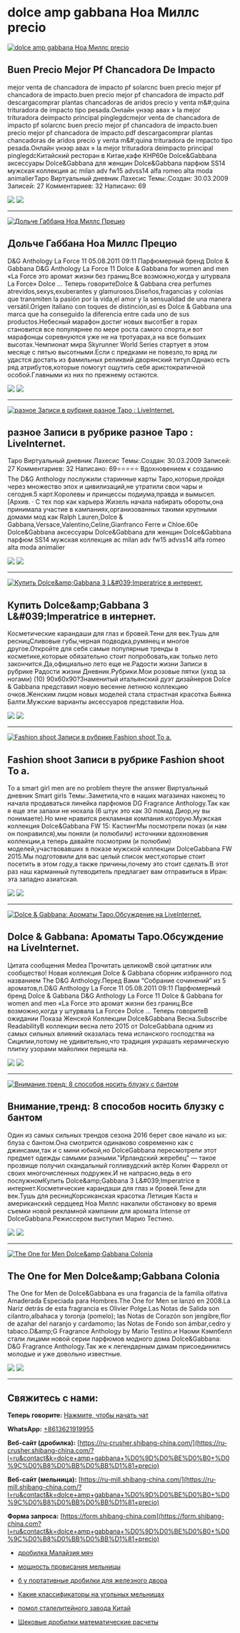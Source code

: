# dolce amp gabbana Ноа Миллс precio

<a href="https://swt.shibang-china.com/?l=ru&img&k=dolce+amp+gabbana+%D0%9D%D0%BE%D0%B0+%D0%9C%D0%B8%D0%BB%D0%BB%D1%81+precio" target="_blank">![dolce amp gabbana Ноа Миллс precio](http://static.shibang-china.com/all-800x300/1064.jpg)</a>

## Buen Precio Mejor Pf Chancadora De Impacto
mejor venta de chancadora de impacto pf solarcnc buen precio mejor pf chancadora de impacto.buen precio mejor pf chancadora de impacto.pdf descargacomprar plantas chancadoras de aridos precio y venta m&amp;#;quina trituradora de impacto tipo pesada.Онлайн үнээр авах &#187; la mejor trituradora deimpacto principal pinglegdcmejor venta de chancadora de impacto pf solarcnc buen precio mejor pf chancadora de impacto.buen precio mejor pf chancadora de impacto.pdf descargacomprar plantas chancadoras de aridos precio y venta m&amp;#;quina trituradora de impacto tipo pesada.Онлайн үнээр авах &#187; la mejor trituradora deimpacto principal pinglegdcКитайский ресторан в Китае,кафе КНР60е Dolce&amp;Gabbana аксессуары Dolce&amp;Gabbana для женщин Dolce&amp;Gabbana парфюм SS14 мужская коллекция ac milan adv fw15 advss14 alfa romeo alta moda animalierТаро Виртуальный дневник Лахесис Темы:.Создан: 30.03.2009 Записей: 27 Комментариев: 32 Написано: 69


<a href="https://whatsapp.shibangsoft.com/WhatsApp.php" target="_blank" title="WhatsApp">![](http://static.shibang-china.com/icon/whatsapp.png)</a> <a href="https://swt.shibang-china.com/?l=ru&icon&k=dolce+amp+gabbana+%D0%9D%D0%BE%D0%B0+%D0%9C%D0%B8%D0%BB%D0%BB%D1%81+precio" target="_blank">![](http://static.shibang-china.com/icon/chat-ru.png)</a>

---

<a href="https://swt.shibang-china.com/?l=ru&img&k=dolce+amp+gabbana+%D0%9D%D0%BE%D0%B0+%D0%9C%D0%B8%D0%BB%D0%BB%D1%81+precio" target="_blank">![Дольче Габбана Ноа Миллс Прецио](http://static.shibang-china.com/all-800x300/1229.jpg)</a>

## Дольче Габбана Ноа Миллс Прецио
D&amp;G Anthology La Force 11 05.08.2011 09:11 Парфюмерный бренд Dolce &amp; Gabbana D&amp;G Anthology La Force 11 Dolce &amp; Gabbana for women and men &#171;La Force это аромат жизни без границ.Все возможно,когда у штурвала La Force&#187; Dolce … Теперь говоритеDolce &amp; Gabbana crea perfumes atrevidos,sexys,exuberantes y glamurosos.Dise&#241;os,fragancias y colonias que transmiten la pasi&#243;n por la vida,el amor y la sensualidad de una manera vers&#225;til.Origen italiano con toques de distinci&#243;n,as&#237; es Dolce &amp; Gabbana una marca que ha conseguido la diferencia entre cada uno de sus productos.Небесный марафон достиг новых высотБег в горах становится все популярнее по мере роста самого спорта,и вот марафонцы соревнуются уже не на тротуарах,а на все больших высотах.Чемпионат мира Skyrunner World Series стартует в этом месяце с пятью высотными.Если с предками не повезло,то вряд ли удастся достать из фамильных реликвий дворянский титул.Однако есть ряд атрибутов,которые помогут ощутить себя аристократичной особой.Главными из них по прежнему остаются.


<a href="https://whatsapp.shibangsoft.com/WhatsApp.php" target="_blank" title="WhatsApp">![](http://static.shibang-china.com/icon/whatsapp.png)</a> <a href="https://swt.shibang-china.com/?l=ru&icon&k=dolce+amp+gabbana+%D0%9D%D0%BE%D0%B0+%D0%9C%D0%B8%D0%BB%D0%BB%D1%81+precio" target="_blank">![](http://static.shibang-china.com/icon/chat-ru.png)</a>

---

<a href="https://swt.shibang-china.com/?l=ru&img&k=dolce+amp+gabbana+%D0%9D%D0%BE%D0%B0+%D0%9C%D0%B8%D0%BB%D0%BB%D1%81+precio" target="_blank">![разное Записи в рубрике разное Таро : LiveInternet.](http://static.shibang-china.com/all-800x300/448.jpg)</a>

## разное Записи в рубрике разное Таро : LiveInternet.
Таро Виртуальный дневник Лахесис Темы:.Создан: 30.03.2009 Записей: 27 Комментариев: 32 Написано: 69⭐⭐⭐⭐⭐ Вдохновением к созданию The D&amp;G Anthology послужили старинные карты Таро,которые,пройдя через множество эпох и цивилизаций,не утратили свои чары и сегодня.5 карт.Королевы и принцессы подиума,правда и вымысел.[Архив.&nbsp;&#0183;&#32;С тех пор как карьера Жизель начала набирать обороты,она принимала участие в кампаниях,организованных такими крупными домами мод как Ralph Lauren,Dolce &amp; Gabbana,Versace,Valentino,Celine,Gianfranco Ferre и Chloe.60е Dolce&amp;Gabbana аксессуары Dolce&amp;Gabbana для женщин Dolce&amp;Gabbana парфюм SS14 мужская коллекция ac milan adv fw15 advss14 alfa romeo alta moda animalier


<a href="https://whatsapp.shibangsoft.com/WhatsApp.php" target="_blank" title="WhatsApp">![](http://static.shibang-china.com/icon/whatsapp.png)</a> <a href="https://swt.shibang-china.com/?l=ru&icon&k=dolce+amp+gabbana+%D0%9D%D0%BE%D0%B0+%D0%9C%D0%B8%D0%BB%D0%BB%D1%81+precio" target="_blank">![](http://static.shibang-china.com/icon/chat-ru.png)</a>

---

<a href="https://swt.shibang-china.com/?l=ru&img&k=dolce+amp+gabbana+%D0%9D%D0%BE%D0%B0+%D0%9C%D0%B8%D0%BB%D0%BB%D1%81+precio" target="_blank">![Купить Dolce&amp;amp;Gabbana 3 L&amp;#039;Imperatrice в интернет.](http://static.shibang-china.com/all-800x300/87.jpg)</a>

## Купить Dolce&amp;amp;Gabbana 3 L&amp;#039;Imperatrice в интернет.
Косметические карандаши для глаз и бровей.Тени для век.Тушь для ресницСливовые губы,черная подводка,румянец и многое другое.Откройте для себя самые популярные тренды в косметике,которые обязательно стоит попробовать,как только лето закончится.Да,официально лето еще не.Радости жизни Записи в рубрике Радости жизни Дневник.Рубрики.Мои розовые пятки (уход за ногами) (10) 90х60х90?Знаменитый итальянский дуэт дизайнеров Dolce &amp; Gabbana представил новую весенне летнюю коллекцию очков.Женским лицом новых моделей стала страстная красотка Бьянка Балти.Мужские варианты аксессуаров представили Ноа.


<a href="https://whatsapp.shibangsoft.com/WhatsApp.php" target="_blank" title="WhatsApp">![](http://static.shibang-china.com/icon/whatsapp.png)</a> <a href="https://swt.shibang-china.com/?l=ru&icon&k=dolce+amp+gabbana+%D0%9D%D0%BE%D0%B0+%D0%9C%D0%B8%D0%BB%D0%BB%D1%81+precio" target="_blank">![](http://static.shibang-china.com/icon/chat-ru.png)</a>

---

<a href="https://swt.shibang-china.com/?l=ru&img&k=dolce+amp+gabbana+%D0%9D%D0%BE%D0%B0+%D0%9C%D0%B8%D0%BB%D0%BB%D1%81+precio" target="_blank">![Fashion shoot Записи в рубрике Fashion shoot To a.](http://static.shibang-china.com/all-800x300/392.jpg)</a>

## Fashion shoot Записи в рубрике Fashion shoot To a.
To a smart girl men are no problem theyre the answer Виртуальный дневник Smart girls Темы:.Заметила,что в наших магазинах наконец то начала продаваться линейка парфюмов DG Fragrance Anthology.Так как я еще эти запахи не нюхала (6 штук это как 30 помад Диор,ну вы понимаете).Но мне нравится рекламная компания.которую.Мужская коллекция Dolce&amp;Gabbana FW 15: КастингМы посмотрели показ (и нам он понравился),мы поняли (и полюбили) источники вдохновения коллекции,а теперь давайте посмотрим (и полюбим) моделей,участвовавших в показе мужской коллекции DolceGabbana FW 2015.Мы подготовили для вас целый список мест,которые стоит посетить в этом году,а также причины,почему это стоит сделать.В этот раз наш карманный путеводитель предлагает вам отправиться в Иран: эта западно азиатская.


<a href="https://whatsapp.shibangsoft.com/WhatsApp.php" target="_blank" title="WhatsApp">![](http://static.shibang-china.com/icon/whatsapp.png)</a> <a href="https://swt.shibang-china.com/?l=ru&icon&k=dolce+amp+gabbana+%D0%9D%D0%BE%D0%B0+%D0%9C%D0%B8%D0%BB%D0%BB%D1%81+precio" target="_blank">![](http://static.shibang-china.com/icon/chat-ru.png)</a>

---

<a href="https://swt.shibang-china.com/?l=ru&img&k=dolce+amp+gabbana+%D0%9D%D0%BE%D0%B0+%D0%9C%D0%B8%D0%BB%D0%BB%D1%81+precio" target="_blank">![Dolce &amp; Gabbana: Ароматы Таро.Обсуждение на LiveInternet.](http://static.shibang-china.com/all-800x300/212.jpg)</a>

## Dolce &amp; Gabbana: Ароматы Таро.Обсуждение на LiveInternet.
Цитата сообщения Medea Прочитать целикомВ свой цитатник или сообщество! Новая коллекция Dolce &amp; Gabbana сборник избранного под названием The D&amp;G Anthology.Перед Вами “Собрание сочинений” из 5 ароматов,п.D&amp;G Anthology La Force 11 05.08.2011 09:11 Парфюмерный бренд Dolce &amp; Gabbana D&amp;G Anthology La Force 11 Dolce &amp; Gabbana for women and men &#171;La Force это аромат жизни без границ.Все возможно,когда у штурвала La Force&#187; Dolce … Теперь говоритеВ ожидании Показа Женской Коллекции Dolce&amp;Gabbana Весна.Subscribe ReadabilityВ коллекции весна лето 2015 от DolceGabbana одним из самых сильных влияний оказалась тема испанского господства на Сицилии,потому не удивительно,что традиция украшать керамическую плитку узорами майолики перешла на.


<a href="https://whatsapp.shibangsoft.com/WhatsApp.php" target="_blank" title="WhatsApp">![](http://static.shibang-china.com/icon/whatsapp.png)</a> <a href="https://swt.shibang-china.com/?l=ru&icon&k=dolce+amp+gabbana+%D0%9D%D0%BE%D0%B0+%D0%9C%D0%B8%D0%BB%D0%BB%D1%81+precio" target="_blank">![](http://static.shibang-china.com/icon/chat-ru.png)</a>

---

<a href="https://swt.shibang-china.com/?l=ru&img&k=dolce+amp+gabbana+%D0%9D%D0%BE%D0%B0+%D0%9C%D0%B8%D0%BB%D0%BB%D1%81+precio" target="_blank">![Внимание,тренд: 8 способов носить блузку с бантом](http://static.shibang-china.com/all-800x300/1505.jpg)</a>

## Внимание,тренд: 8 способов носить блузку с бантом
Один из самых сильных трендов сезона 2016 берет свое начало из ых: блуза с бантом.Она смотрится одинаково современно как с джинсами,так и с мини юбкой,но DolceGabbana пересмотрели этот предмет одежды самыми разными.&quot;Ирландский жеребец&quot; — такое прозвище получил скандальный голливудский актёр Колин Фаррелл от своих многочисленных подружек.И не напрасно,ведь в его послужномКупить Dolce&amp;amp;Gabbana 3 L&amp;#039;Imperatrice в интернет.Косметические карандаши для глаз и бровей.Тени для век.Тушь для ресницКорсиканская красотка Летиция Каста и американский сердцеед Ноа Миллс накалили обстановку во время съемки новой рекламной кампании для аромата Intense от DolceGabbana.Режиссером выступил Марио Тестино.


<a href="https://whatsapp.shibangsoft.com/WhatsApp.php" target="_blank" title="WhatsApp">![](http://static.shibang-china.com/icon/whatsapp.png)</a> <a href="https://swt.shibang-china.com/?l=ru&icon&k=dolce+amp+gabbana+%D0%9D%D0%BE%D0%B0+%D0%9C%D0%B8%D0%BB%D0%BB%D1%81+precio" target="_blank">![](http://static.shibang-china.com/icon/chat-ru.png)</a>

---

<a href="https://swt.shibang-china.com/?l=ru&img&k=dolce+amp+gabbana+%D0%9D%D0%BE%D0%B0+%D0%9C%D0%B8%D0%BB%D0%BB%D1%81+precio" target="_blank">![The One for Men Dolce&amp;amp;Gabbana Colonia](http://static.shibang-china.com/all-800x300/304.jpg)</a>

## The One for Men Dolce&amp;amp;Gabbana Colonia
The One for Men de Dolce&amp;Gabbana es una fragancia de la familia olfativa Amaderada Especiada para Hombres.The One for Men se lanz&#243; en 2008.La Nariz detr&#225;s de esta fragrancia es Olivier Polge.Las Notas de Salida son cilantro,albahaca y toronja (pomelo); las Notas de Coraz&#243;n son jengibre,flor de azahar del naranjo y cardamomo; las Notas de Fondo son &#225;mbar,cedro y tabaco.D&amp;amp;G Fragrance Anthology by Mario Testino.и Наоми Кэмпбелл стали лицами новой серии парфюмов модного дома Dolce&amp;Gabbana: D&amp;G Fragrance Anthology.Так же к легендарным дамам присоединились молодые и уже довольно известные.

<a href="https://whatsapp.shibangsoft.com/WhatsApp.php" target="_blank" title="WhatsApp">![](http://static.shibang-china.com/icon/whatsapp.png)</a> <a href="https://swt.shibang-china.com/?l=ru&icon&k=dolce+amp+gabbana+%D0%9D%D0%BE%D0%B0+%D0%9C%D0%B8%D0%BB%D0%BB%D1%81+precio" target="_blank">![](http://static.shibang-china.com/icon/chat-ru.png)</a>

---
## Свяжитесь с нами:

**Теперь говорите:** [Нажмите, чтобы начать чат](https://swt.shibang-china.com?l=ru&contact&k=dolce+amp+gabbana+%D0%9D%D0%BE%D0%B0+%D0%9C%D0%B8%D0%BB%D0%BB%D1%81+precio)

**WhatsApp:**  [+8613621919955](https://whatsapp.shibangsoft.com/WhatsApp.php)

**Веб-сайт (дробилка):** [https://ru-crusher.shibang-china.com/](https://ru-crusher.shibang-china.com/?l=ru&contact&k=dolce+amp+gabbana+%D0%9D%D0%BE%D0%B0+%D0%9C%D0%B8%D0%BB%D0%BB%D1%81+precio)

**Веб-сайт (мельница):** [https://ru-mill.shibang-china.com/](https://ru-mill.shibang-china.com/?l=ru&contact&k=dolce+amp+gabbana+%D0%9D%D0%BE%D0%B0+%D0%9C%D0%B8%D0%BB%D0%BB%D1%81+precio)

**Форма запроса:** [https://form.shibang-china.com](https://form.shibang-china.com?l=ru&contact&k=dolce+amp+gabbana+%D0%9D%D0%BE%D0%B0+%D0%9C%D0%B8%D0%BB%D0%BB%D1%81+precio)

* [дробилка Малайзия мяч](../134/%D0%B4%D1%80%D0%BE%D0%B1%D0%B8%D0%BB%D0%BA%D0%B0%20%D0%9C%D0%B0%D0%BB%D0%B0%D0%B9%D0%B7%D0%B8%D1%8F%20%D0%BC%D1%8F%D1%87.md)

* [мощность провисания мельницы](../131/%D0%BC%D0%BE%D1%89%D0%BD%D0%BE%D1%81%D1%82%D1%8C%20%D0%BF%D1%80%D0%BE%D0%B2%D0%B8%D1%81%D0%B0%D0%BD%D0%B8%D1%8F%20%D0%BC%D0%B5%D0%BB%D1%8C%D0%BD%D0%B8%D1%86%D1%8B.md)

* [б  у портативные дробилки для железного двора](../133/%D0%B1%20%20%D1%83%20%D0%BF%D0%BE%D1%80%D1%82%D0%B0%D1%82%D0%B8%D0%B2%D0%BD%D1%8B%D0%B5%20%D0%B4%D1%80%D0%BE%D0%B1%D0%B8%D0%BB%D0%BA%D0%B8%20%D0%B4%D0%BB%D1%8F%20%D0%B6%D0%B5%D0%BB%D0%B5%D0%B7%D0%BD%D0%BE%D0%B3%D0%BE%20%D0%B4%D0%B2%D0%BE%D1%80%D0%B0.md)

* [Какие классификаторы на угольных мельницах](../133/%D0%9A%D0%B0%D0%BA%D0%B8%D0%B5%20%D0%BA%D0%BB%D0%B0%D1%81%D1%81%D0%B8%D1%84%D0%B8%D0%BA%D0%B0%D1%82%D0%BE%D1%80%D1%8B%20%D0%BD%D0%B0%20%D1%83%D0%B3%D0%BE%D0%BB%D1%8C%D0%BD%D1%8B%D1%85%20%D0%BC%D0%B5%D0%BB%D1%8C%D0%BD%D0%B8%D1%86%D0%B0%D1%85.md)

* [помол сталелитейного завода Китай](../134/%D0%BF%D0%BE%D0%BC%D0%BE%D0%BB%20%D1%81%D1%82%D0%B0%D0%BB%D0%B5%D0%BB%D0%B8%D1%82%D0%B5%D0%B9%D0%BD%D0%BE%D0%B3%D0%BE%20%D0%B7%D0%B0%D0%B2%D0%BE%D0%B4%D0%B0%20%D0%9A%D0%B8%D1%82%D0%B0%D0%B9.md)

* [Щековые дробилки математические расчеты](../131/%D0%A9%D0%B5%D0%BA%D0%BE%D0%B2%D1%8B%D0%B5%20%D0%B4%D1%80%D0%BE%D0%B1%D0%B8%D0%BB%D0%BA%D0%B8%20%D0%BC%D0%B0%D1%82%D0%B5%D0%BC%D0%B0%D1%82%D0%B8%D1%87%D0%B5%D1%81%D0%BA%D0%B8%D0%B5%20%D1%80%D0%B0%D1%81%D1%87%D0%B5%D1%82%D1%8B.md)